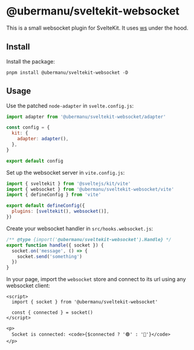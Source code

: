 # @ubermanu/sveltekit-websocket

This is a small websocket plugin for SvelteKit. It uses [ws](https://github.com/websockets/ws) under the hood.

## Install

Install the package:

    pnpm install @ubermanu/sveltekit-websocket -D

## Usage

Use the patched `node-adapter` in `svelte.config.js`:

```js
import adapter from '@ubermanu/sveltekit-websocket/adapter'

const config = {
  kit: {
    adapter: adapter(),
  },
}

export default config
```

Set up the websocket server in `vite.config.js`:

```js
import { sveltekit } from '@sveltejs/kit/vite'
import { websocket } from '@ubermanu/sveltekit-websocket/vite'
import { defineConfig } from 'vite'

export default defineConfig({
  plugins: [sveltekit(), websocket()],
})
```

Create your websocket handler in `src/hooks.websocket.js`:

```js
/** @type {import('@ubermanu/sveltekit-websocket').Handle} */
export function handle({ socket }) {
  socket.on('message', () => {
    socket.send('something')
  })
}
```

In your page, import the `websocket` store and connect to its url using any websocket client:

```svelte
<script>
  import { socket } from '@ubermanu/sveltekit-websocket'

  const { connected } = socket()
</script>

<p>
  Socket is connected: <code>{$connected ? '🟢' : '🔴'}</code>
</p>
```
